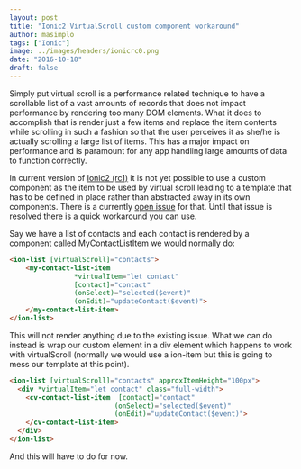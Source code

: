 ```yaml
---
layout: post
title: "Ionic2 VirtualScroll custom component workaround"
author: masimplo
tags: ["Ionic"]
image: ../images/headers/ionicrc0.png
date: "2016-10-18"
draft: false
---
```


Simply put virtual scroll is a performance related technique to have a scrollable list of a vast amounts of records that does not impact performance by rendering too many DOM elements. What it does to accomplish that is render just a few items and replace the item contents while scrolling in such a fashion so that the user perceives it as she/he is actually scrolling a large list of items. This has a major impact on performance and is paramount for any app handling large amounts of data to function correctly.

In current version of [Ionic2 (rc1)](http://ionicframework.com/) it is not yet possible to use a custom component as the item to be used by virtual scroll leading to a template that has to be defined in place rather than abstracted away in its own components. There is a currently [open issue](https://github.com/driftyco/ionic/issues/6881) for that. Until that issue is resolved there is a quick workaround you can use.

Say we have a list of contacts and each contact is rendered by a component called MyContactListItem we would normally do:
```html
<ion-list [virtualScroll]="contacts">
    <my-contact-list-item
                *virtualItem="let contact"
                [contact]="contact"
                (onSelect)="selected($event)"
                (onEdit)="updateContact($event)">
    </my-contact-list-item>
</ion-list>
```

This will not render anything due to the existing issue. What we can do instead is wrap our custom element in a div element which happens to work with virtualScroll (normally we would use a ion-item but this is going to mess our template at this point).

```html
<ion-list [virtualScroll]="contacts" approxItemHeight="100px">
  <div *virtualItem="let contact" class="full-width">
    <cv-contact-list-item  [contact]="contact"
                          (onSelect)="selected($event)"
                          (onEdit)="updateContact($event)">
    </cv-contact-list-item>
  </div>
</ion-list>
```

And this will have to do for now.
